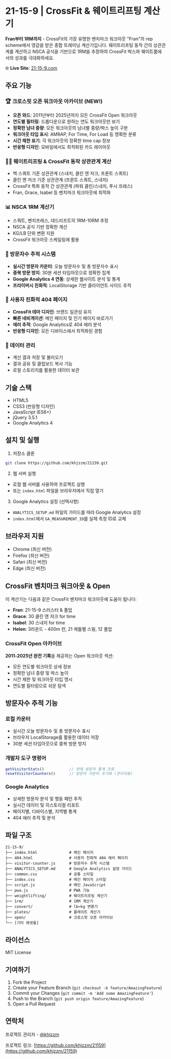 # 21-15-9 | CrossFit & 웨이트리프팅 계산기

**Fran부터 1RM까지** - CrossFit의 가장 유명한 벤치마크 워크아웃 "Fran"의 rep scheme에서 영감을 받은 종합 트레이닝 계산기입니다. 웨이트리프팅 동작 간의 상관관계를 계산하고 NSCA 공식을 기반으로 1RM을 추정하여 CrossFit 박스와 웨이트룸에서의 성과를 극대화하세요.

🌐 **Live Site**: [21-15-9.com](https://21-15-9.com)

## 주요 기능

### 🏆 크로스핏 오픈 워크아웃 아카이브 (NEW!)
- **오픈 와드**: 2011년부터 2025년까지 모든 CrossFit Open 워크아웃
- **연도별 필터링**: 드롭다운으로 원하는 연도 워크아웃만 보기
- **정확한 남녀 중량**: 모든 워크아웃의 남녀별 중량/박스 높이 구분
- **워크아웃 타입 표시**: AMRAP, For Time, For Load 등 명확한 분류
- **시간 제한 표기**: 각 워크아웃의 정확한 time cap 정보
- **반응형 디자인**: 모바일에서도 최적화된 카드 레이아웃

### 🏋️‍♂️ 웨이트리프팅 & CrossFit 동작 상관관계 계산
- 백 스쿼트 기준 상관관계 (스내치, 클린 앤 저크, 프론트 스쿼트)
- 클린 앤 저크 기준 상관관계 (프론트 스쿼트, 스내치)
- CrossFit 특화 동작 간 상관관계 (파워 클린/스내치, 푸시 프레스)
- Fran, Grace, Isabel 등 벤치마크 워크아웃에 최적화

### 📊 NSCA 1RM 계산기
- 스쿼트, 벤치프레스, 데드리프트의 1RM-10RM 추정
- NSCA 공식 기반 정확한 계산
- KG/LB 단위 변환 지원
- CrossFit 워크아웃 스케일링에 활용

### 👥 방문자수 추적 시스템
- **실시간 방문자 카운터**: 오늘 방문자수 및 총 방문자수 표시
- **중복 방문 방지**: 30분 세션 타임아웃으로 정확한 집계
- **Google Analytics 4 연동**: 상세한 웹사이트 분석 및 통계
- **프라이버시 친화적**: LocalStorage 기반 클라이언트 사이드 추적

### 🚫 사용자 친화적 404 페이지
- **CrossFit 테마 디자인**: 브랜드 일관성 유지
- **빠른 네비게이션**: 메인 페이지 및 인기 페이지 바로가기
- **에러 추적**: Google Analytics로 404 에러 분석
- **반응형 디자인**: 모든 디바이스에서 최적화된 경험

### 💾 데이터 관리
- 계산 결과 저장 및 불러오기
- 결과 공유 및 클립보드 복사 기능
- 로컬 스토리지를 활용한 데이터 보관

## 기술 스택

- HTML5
- CSS3 (반응형 디자인)
- JavaScript (ES6+)
- jQuery 3.5.1
- Google Analytics 4

## 설치 및 실행

1. 저장소 클론
```bash
git clone https://github.com/khjzzm/21159.git
```

2. 웹 서버 실행
- 로컬 웹 서버를 사용하여 프로젝트 실행
- 또는 `index.html` 파일을 브라우저에서 직접 열기

3. Google Analytics 설정 (선택사항)
- `ANALYTICS_SETUP.md` 파일의 가이드를 따라 Google Analytics 설정
- `index.html`에서 `GA_MEASUREMENT_ID`를 실제 측정 ID로 교체

## 브라우저 지원

- Chrome (최신 버전)
- Firefox (최신 버전)
- Safari (최신 버전)
- Edge (최신 버전)

## CrossFit 벤치마크 워크아웃 & Open

이 계산기는 다음과 같은 CrossFit 벤치마크 워크아웃에 도움이 됩니다:

- **Fran**: 21-15-9 스러스터 & 풀업
- **Grace**: 30 클린 앤 저크 for time
- **Isabel**: 30 스내치 for time
- **Helen**: 3라운드 - 400m 런, 21 케틀벨 스윙, 12 풀업

### CrossFit Open 아카이브

**2011-2025년 완전 기록**을 제공하는 Open 워크아웃 섹션:
- 모든 연도별 워크아웃 상세 정보
- 정확한 남녀 중량 및 박스 높이
- 시간 제한 및 워크아웃 타입 명시
- 연도별 필터링으로 쉬운 탐색

## 방문자수 추적 기능

### 로컬 카운터
- 실시간 오늘 방문자수 및 총 방문자수 표시
- 브라우저 LocalStorage를 활용한 데이터 저장
- 30분 세션 타임아웃으로 중복 방문 방지

### 개발자 도구 명령어
```javascript
getVisitorStats()           // 현재 방문자 통계 조회
resetVisitorCounters()      // 방문자 카운터 초기화 (관리자용)
```

### Google Analytics
- 상세한 방문자 분석 및 행동 패턴 추적
- 실시간 데이터 및 히스토리컬 리포트
- 페이지별, 디바이스별, 지역별 통계
- 404 에러 추적 및 분석

## 파일 구조

```
21-15-9/
├── index.html              # 메인 페이지
├── 404.html                # 사용자 친화적 404 에러 페이지
├── visitor-counter.js      # 방문자수 추적 시스템
├── ANALYTICS_SETUP.md      # Google Analytics 설정 가이드
├── common.css              # 공통 스타일
├── index.css               # 메인 페이지 스타일
├── script.js               # 메인 JavaScript
├── pwa.js                  # PWA 기능
├── weightlifting/          # 웨이트리프팅 계산기
├── 1rm/                    # 1RM 계산기
├── convert/                # lb↔kg 변환기
├── plates/                 # 플레이트 계산기
├── open/                   # 크로스핏 오픈 아카이브
└── [기타 에셋들]
```

## 라이선스

MIT License

## 기여하기

1. Fork the Project
2. Create your Feature Branch (`git checkout -b feature/AmazingFeature`)
3. Commit your Changes (`git commit -m 'Add some AmazingFeature'`)
4. Push to the Branch (`git push origin feature/AmazingFeature`)
5. Open a Pull Request

## 연락처

프로젝트 관리자 - [@khjzzm](https://github.com/khjzzm)

프로젝트 링크: [https://github.com/khjzzm/21159](https://github.com/khjzzm/21159) 